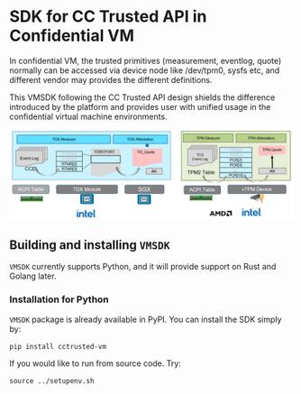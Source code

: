 
# SDK for CC Trusted API in Confidential VM

In confidential VM, the trusted primitives (measurement, eventlog, quote) normally
can be accessed via device node like /dev/tpm0, sysfs etc, and different vendor
may provides the different definitions. 

This VMSDK following the CC Trusted API design
shields the difference introduced by the platform and provides user with unified usage
in the confidential virtual machine environments.

![](/docs/cc-trusted-primitives-vendor.png)

## Building and installing `VMSDK`

`VMSDK` currently supports Python, and it will provide support on Rust and Golang later.

### Installation for Python

`VMSDK` package is already available in PyPI. You can install the SDK simply by:

```
pip install cctrusted-vm
```

If you would like to run from source code. Try:

```
source ../setupenv.sh
```